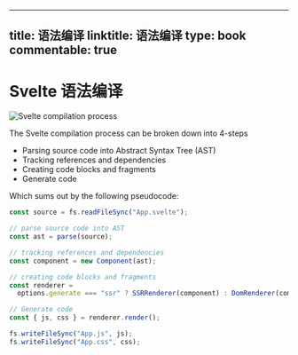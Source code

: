 
---
title: 语法编译
linktitle: 语法编译
type: book
commentable: true
---

# Svelte 语法编译

![Svelte compilation process](https://s1.ax1x.com/2020/04/05/GrND2V.md.png)

The Svelte compilation process can be broken down into 4-steps

- Parsing source code into Abstract Syntax Tree (AST)
- Tracking references and dependencies
- Creating code blocks and fragments
- Generate code

Which sums out by the following pseudocode:

```js
const source = fs.readFileSync("App.svelte");

// parse source code into AST
const ast = parse(source);

// tracking references and dependencies
const component = new Component(ast);

// creating code blocks and fragments
const renderer =
  options.generate === "ssr" ? SSRRenderer(component) : DomRenderer(component);

// Generate code
const { js, css } = renderer.render();

fs.writeFileSync("App.js", js);
fs.writeFileSync("App.css", css);
```

    